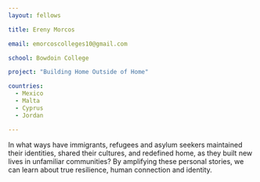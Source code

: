 ```yaml
---
layout: fellows

title: Ereny Morcos

email: emorcoscolleges10@gmail.com

school: Bowdoin College

project: "Building Home Outside of Home"

countries:
  - Mexico
  - Malta
  - Cyprus
  - Jordan

---
```


In what ways have immigrants, refugees and asylum seekers maintained their identities, shared their cultures, and redefined home, as they built new lives in unfamiliar communities? By amplifying these personal stories, we can learn about true resilience, human connection and identity.
